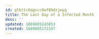 ```yaml
---
id: glbttc6qgscc8wf8hdzjwyg
title: The Last Day of a Infected Month
desc: ''
updated: 1669805245853
created: 1669805172187
---
```

